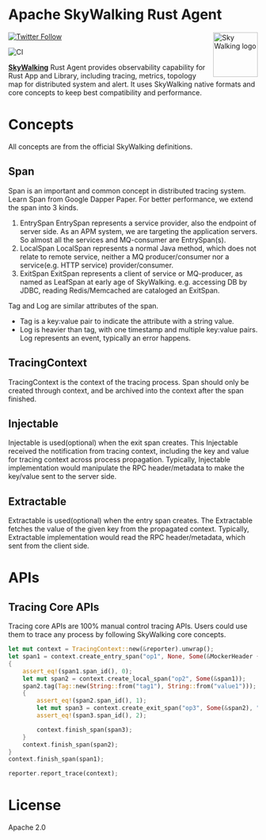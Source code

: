 Apache SkyWalking Rust Agent
==========

<img src="http://skywalking.apache.org/assets/logo.svg" alt="Sky Walking logo" height="90px" align="right" />

[![Twitter Follow](https://img.shields.io/twitter/follow/asfskywalking.svg?style=for-the-badge&label=Follow&logo=twitter)](https://twitter.com/AsfSkyWalking)

![CI](https://github.com/apache/skywalking-nginx-lua/workflows/CI/badge.svg?branch=master)


[**SkyWalking**](https://github.com/apache/skywalking) Rust Agent provides observability capability for Rust App and Library, 
including tracing, metrics, topology map for distributed system and alert.
It uses SkyWalking native formats and core concepts to keep best compatibility and performance.

# Concepts
All concepts are from the official SkyWalking definitions.
## Span
Span is an important and common concept in distributed tracing system. Learn Span from Google Dapper Paper.
For better performance, we extend the span into 3 kinds.
   
1. EntrySpan EntrySpan represents a service provider, also the endpoint of server side. As an APM system, we are targeting the application servers. So almost all the services and MQ-consumer are EntrySpan(s).
2. LocalSpan LocalSpan represents a normal Java method, which does not relate to remote service, neither a MQ producer/consumer nor a service(e.g. HTTP service) provider/consumer.
3. ExitSpan ExitSpan represents a client of service or MQ-producer, as named as LeafSpan at early age of SkyWalking. e.g. accessing DB by JDBC, reading Redis/Memcached are cataloged an ExitSpan.

Tag and Log are similar attributes of the span. 
- Tag is a key:value pair to indicate the attribute with a string value.
- Log is heavier than tag, with one timestamp and multiple key:value pairs. Log represents an event, typically an error happens.

## TracingContext
TracingContext is the context of the tracing process. Span should only be created through context, and be archived into the
context after the span finished.

## Injectable
Injectable is used(optional) when the exit span creates. This Injectable received the notification from tracing context,
including the key and value for tracing context across process propagation. Typically, Injectable implementation would 
manipulate the RPC header/metadata to make the key/value sent to the server side.

## Extractable
Extractable is used(optional) when the entry span creates. The Extractable fetches the value of the given key from the propagated
context. Typically, Extractable implementation would read the RPC header/metadata, which sent from the client side.   

# APIs
## Tracing Core APIs
Tracing core APIs are 100% manual control tracing APIs. Users could use them to trace any process by following SkyWalking
core concepts.

```rust
let mut context = TracingContext::new(&reporter).unwrap();
let span1 = context.create_entry_span("op1", None, Some(&MockerHeader {}));
{
    assert_eq!(span1.span_id(), 0);
    let mut span2 = context.create_local_span("op2", Some(&span1));
    span2.tag(Tag::new(String::from("tag1"), String::from("value1")));
    {
        assert_eq!(span2.span_id(), 1);
        let mut span3 = context.create_exit_span("op3", Some(&span2), "127.0.0.1:8080", Some(&HeaderCarrier {}));
        assert_eq!(span3.span_id(), 2);

        context.finish_span(span3);
    }
    context.finish_span(span2);
}
context.finish_span(span1);

reporter.report_trace(context);
```

# License
Apache 2.0 